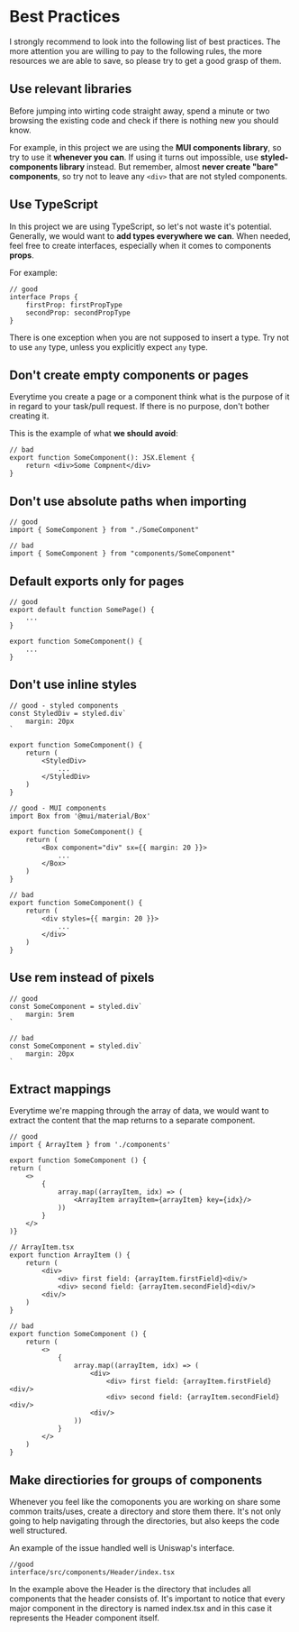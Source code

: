 # Best Practices

I strongly recommend to look into the following list of best practices. The more attention you are willing to pay to the following rules, the more resources we are able to save, so please try to get a good grasp of them.

## Use relevant libraries

Before jumping into wirting code straight away, spend a minute or two browsing the existing code and check if there is nothing new you should know.

For example, in this project we are using the **MUI components library**, so try to use it **whenever you can**. If using it turns out impossible, use **styled-components library** instead.
But remember, almost **never create "bare" components**, so try not to leave any `<div>` that are not styled components.

## Use TypeScript

In this project we are using TypeScript, so let's not waste it's potential.
Generally, we would want to **add types everywhere we can**. When needed, feel free to create interfaces, especially when it comes to components **props**.

For example:

```tsx
// good
interface Props {
    firstProp: firstPropType
    secondProp: secondPropType
}
```

There is one exception when you are not supposed to insert a type. Try not to use `any` type, unless you explicitly expect `any` type.

## Don't create empty components or pages

Everytime you create a page or a component think what is the purpose of it in regard to your task/pull request. If there is no purpose, don't bother creating it.

This is the example of what **we should avoid**:

```tsx
// bad
export function SomeComponent(): JSX.Element {
    return <div>Some Compnent</div>
}
```

## Don't use absolute paths when importing

```tsx
// good
import { SomeComponent } from "./SomeComponent"

// bad
import { SomeComponent } from "components/SomeComponent"
```

## Default exports only for pages

```tsx
// good
export default function SomePage() {
    ...
}

export function SomeComponent() {
    ...
}
```

## Don't use inline styles

```tsx
// good - styled components
const StyledDiv = styled.div`
    margin: 20px
`

export function SomeComponent() {
    return (
        <StyledDiv>
            ...
        </StyledDiv>
    )
}

// good - MUI components
import Box from '@mui/material/Box'

export function SomeComponent() {
    return (
        <Box component="div" sx={{ margin: 20 }}>
            ...
        </Box>
    )
}

// bad
export function SomeComponent() {
    return (
        <div styles={{ margin: 20 }}>
            ...
        </div>
    )
}
```

## Use rem instead of pixels

```tsx
// good
const SomeComponent = styled.div`
    margin: 5rem
`

// bad
const SomeComponent = styled.div`
    margin: 20px
`
```

## Extract mappings

Everytime we're mapping through the array of data, we would want to extract the content that the map returns to a separate component.

```tsx
// good
import { ArrayItem } from './components'

export function SomeComponent () {
return (
    <>
        {
            array.map((arrayItem, idx) => (
                <ArrayItem arrayItem={arrayItem} key={idx}/>
            ))
        }
    </>
)}

// ArrayItem.tsx
export function ArrayItem () {
    return (
        <div>
            <div> first field: {arrayItem.firstField}<div/>
            <div> second field: {arrayItem.secondField}<div/>
        <div/>
    )
}

// bad
export function SomeComponent () {
    return (
        <>
            {
                array.map((arrayItem, idx) => (
                    <div>
                        <div> first field: {arrayItem.firstField}<div/>
                        <div> second field: {arrayItem.secondField}<div/>
                    <div/>
                ))
            }
        </>
    )
}
```

## Make directiories for groups of components

Whenever you feel like the comoponents you are working on share some common traits/uses, create a directory and store them there. It's not only going to help navigating through the directories, but also keeps the code well structured.

An example of the issue handled well is Uniswap's interface.

``` tsx
//good
interface/src/components/Header/index.tsx
```

In the example above the Header is the directory that includes all components that the header consists of. It's important to notice that every major component in the directory is named index.tsx and in this case it represents the Header component itself.
